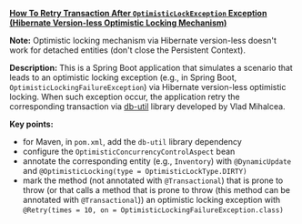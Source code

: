**[How To Retry Transaction After `OptimisticLockException` Exception (Hibernate Version-less Optimistic Locking Mechanism)](https://github.com/andreipall/Spring-Boot-JPA/tree/master/HibernateSpringBootRetryVersionlessOptimisticLocking)**

**Note:** Optimistic locking mechanism via Hibernate version-less doesn't work for detached entities (don't close the Persistent Context).

**Description:** This is a Spring Boot application that simulates a scenario that leads to an optimistic locking exception (e.g., in Spring Boot, `OptimisticLockingFailureException`) via Hibernate version-less optimistic locking. When such exception occur, the application retry the corresponding transaction via [db-util](https://github.com/vladmihalcea/db-util) library developed by Vlad Mihalcea.

**Key points:**
- for Maven, in `pom.xml`, add the `db-util` library dependency
- configure the `OptimisticConcurrencyControlAspect` bean
- annotate the corresponding entity (e.g., `Inventory`) with `@DynamicUpdate` and `@OptimisticLocking(type = OptimisticLockType.DIRTY)`
- mark the method (not annotated with `@Transactional`) that is prone to throw (or that calls a method that is prone to throw (this method can be annotated with `@Transactional`)) an optimistic locking exception with `@Retry(times = 10, on = OptimisticLockingFailureException.class)`
